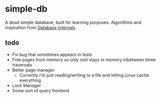 # simple-db

A dead simple database, built for learning purposes. Algorithms and inspiration from
[Database Internals](https://www.oreilly.com/library/view/database-internals/9781492040330/).

## todo

- Fix bug that sometimes appears in tests
- Free pages from memory so only root stays in memory inbetween btree traversals
- Better page manager
  - Currently I'm just reading/writing to a file and letting Linux cache everything
- Lock Manager
- Some sort of query frontend
